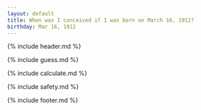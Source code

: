 ```yaml
---
layout: default
title: When was I conceived if I was born on March 16, 1912?
birthday: Mar 16, 1912
---
```


{% include header.md %}

{% include guess.md %}

{% include calculate.md %}

{% include safety.md %}

{% include footer.md %}



